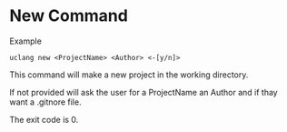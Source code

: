 # New Command 

Example
```
uclang new <ProjectName> <Author> <-[y/n]>
```

This command will make a new project in the working directory.

If not provided will ask the user for a ProjectName an Author and if thay want a .gitnore file.

The exit code is 0.